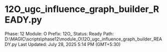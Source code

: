 # 12O_ugc_influence_graph_builder_READY.py

Phase: 12
Module: O
Prefix: 12O_
Status: Ready
Path: D:\MAGIC\scripts\phase12\module_O\12O_ugc_influence_graph_builder_READY.py
Last Updated: July 28, 2025 5:14 PM (GMT+5:30)
